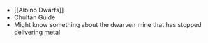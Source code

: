 - [[Albino Dwarfs]]
- Chultan Guide
- Might know something about the dwarven mine that has stopped delivering metal 
